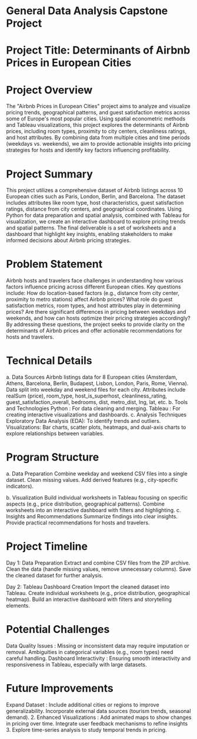 # General Data Analysis Capstone Project

# Project Title: Determinants of Airbnb Prices in European Cities

# Project Overview
The "Airbnb Prices in European Cities" project aims to analyze and visualize pricing trends, geographical patterns, and guest satisfaction metrics across some of Europe's most popular cities. Using spatial econometric methods and Tableau visualizations, this project explores the determinants of Airbnb prices, including room types, proximity to city centers, cleanliness ratings, and host attributes. By combining data from multiple cities and time periods (weekdays vs. weekends), we aim to provide actionable insights into pricing strategies for hosts and identify key factors influencing profitability.

# Project Summary
This project utilizes a comprehensive dataset of Airbnb listings across 10 European cities such as Paris, London, Berlin, and Barcelona. The dataset includes attributes like room type, host characteristics, guest satisfaction ratings, distance from city centers, and geographical coordinates. Using Python for data preparation and spatial analysis, combined with Tableau for visualization, we create an interactive dashboard to explore pricing trends and spatial patterns. The final deliverable is a set of worksheets and a dashboard that highlight key insights, enabling stakeholders to make informed decisions about Airbnb pricing strategies.

# Problem Statement
Airbnb hosts and travelers face challenges in understanding how various factors influence pricing across different European cities. Key questions include:
How do location-based factors (e.g., distance from city center, proximity to metro stations) affect Airbnb prices?
What role do guest satisfaction metrics, room types, and host attributes play in determining prices?
Are there significant differences in pricing between weekdays and weekends, and how can hosts optimize their pricing strategies accordingly?
By addressing these questions, the project seeks to provide clarity on the determinants of Airbnb prices and offer actionable recommendations for hosts and travelers.
# Technical Details
a. Data Sources
Airbnb listings data for 8 European cities (Amsterdam, Athens, Barcelona, Berlin, Budapest, Lisbon, London, Paris, Rome, Vienna).
Data split into weekday and weekend files for each city.
Attributes include realSum (price), room_type, host_is_superhost, cleanliness_rating, guest_satisfaction_overall, bedrooms, dist, metro_dist, lng, lat, etc.
b. Tools and Technologies
Python : For data cleaning and merging.
Tableau : For creating interactive visualizations and dashboards.
c. Analysis Techniques
Exploratory Data Analysis (EDA): To identify trends and outliers.
Visualizations: Bar charts, scatter plots, heatmaps, and dual-axis charts to explore relationships between variables.
# Program Structure
a. Data Preparation
Combine weekday and weekend CSV files into a single dataset.
Clean missing values.
Add derived features (e.g., city-specific indicators).


b. Visualization
Build individual worksheets in Tableau focusing on specific aspects (e.g., price distribution, geographical patterns).
Combine worksheets into an interactive dashboard with filters and highlighting.
c. Insights and Recommendations
Summarize findings into clear insights.
Provide practical recommendations for hosts and travelers.
# Project Timeline
Day 1: Data Preparation
Extract and combine CSV files from the ZIP archive.
Clean the data (handle missing values, remove unnecessary columns).
Save the cleaned dataset for further analysis.


Day 2: Tableau Dashboard Creation
Import the cleaned dataset into Tableau.
Create individual worksheets (e.g., price distribution, geographical heatmap).
Build an interactive dashboard with filters and storytelling elements.
# Potential Challenges
Data Quality Issues :
Missing or inconsistent data may require imputation or removal.
Ambiguities in categorical variables (e.g., room types) need careful handling.
Dashboard Interactivity :
Ensuring smooth interactivity and responsiveness in Tableau, especially with large datasets.
# Future Improvements
Expand Dataset :
Include additional cities or regions to improve generalizability.
Incorporate external data sources (tourism trends, seasonal demand).
     2. Enhanced Visualizations :
Add animated maps to show changes in pricing over time.
Integrate user feedback mechanisms to refine insights
      3. Explore time-series analysis to study temporal trends in pricing.



